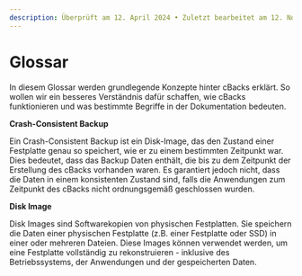 ```yaml
---
description: Überprüft am 12. April 2024 • Zuletzt bearbeitet am 12. November 2024
---
```


# Glossar

In diesem Glossar werden grundlegende Konzepte hinter cBacks erklärt. So wollen wir ein besseres Verständnis dafür schaffen, wie cBacks funktionieren und was bestimmte Begriffe in der Dokumentation bedeuten.

**Crash-Consistent Backup**

Ein Crash-Consistent Backup ist ein Disk-Image, das den Zustand einer Festplatte genau so speichert, wie er zu einem bestimmten Zeitpunkt war. Dies bedeutet, dass das Backup Daten enthält, die bis zu dem Zeitpunkt der Erstellung des cBacks vorhanden waren. Es garantiert jedoch nicht, dass die Daten in einem konsistenten Zustand sind, falls die Anwendungen zum Zeitpunkt des cBacks nicht ordnungsgemäß geschlossen wurden.

**Disk Image**

Disk Images sind Softwarekopien von physischen Festplatten. Sie speichern die Daten einer physischen Festplatte (z.B. einer Festplatte oder SSD) in einer oder mehreren Dateien. Diese Images können verwendet werden, um eine Festplatte vollständig zu rekonstruieren - inklusive des Betriebssystems, der Anwendungen und der gespeicherten Daten.
